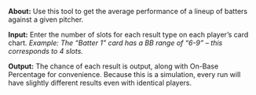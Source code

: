 **About:**
Use this tool to get the average performance of a lineup of batters against a given pitcher.

**Input:**
Enter the number of slots for each result type on each player’s card chart.
*Example: The “Batter 1” card has a BB range of “6-9” – this corresponds to 4 slots.*

**Output:**
The chance of each result is output, along with On-Base Percentage for convenience.
Because this is a simulation, every run will have slightly different results even with identical players.